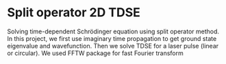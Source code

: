 # Split operator 2D TDSE

Solving time-dependent Schrödinger equation using split operator method. In this project, we first use imaginary time propagation to get ground state eigenvalue and wavefunction. Then we solve TDSE for a laser pulse (linear or circular).
We used FFTW package for fast Fourier transform
